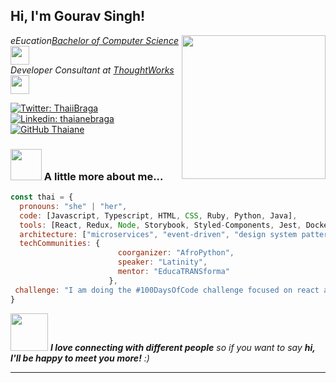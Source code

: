 <h2> Hi, I'm Gourav Singh! <https://instagram.fagr1-2.fna.fbcdn.net/v/t51.2885-19/314994551_682221049888206_5349790923228776321_n.jpg?stp=dst-jpg_s150x150&_nc_ht=instagram.fagr1-2.fna.fbcdn.net&_nc_cat=106&_nc_ohc=Fdx2rUGIgJoAX8UWZ7h&edm=ABmJApABAAAA&ccb=7-5&oh=00_AfABFXQaagxNhP6PkDDRxxFJmny8iCv99rtusWAuFSp3vw&oe=6376C8F7&_nc_sid=6136e7" width="50"></h2>
<img align='right' src="[https://media.giphy.com/media/ieyl9zmCjO4b4t6qoY/giphy.gif](https://instagram.fagr1-2.fna.fbcdn.net/v/t51.2885-19/314994551_682221049888206_5349790923228776321_n.jpg?stp=dst-jpg_s150x150&_nc_ht=instagram.fagr1-2.fna.fbcdn.net&_nc_cat=106&_nc_ohc=Fdx2rUGIgJoAX8UWZ7h&edm=ABmJApABAAAA&ccb=7-5&oh=00_AfABFXQaagxNhP6PkDDRxxFJmny8iCv99rtusWAuFSp3vw&oe=6376C8F7&_nc_sid=6136e7)" width="230">
<p><em>eEucation<a href="http://www.unb.br">Bachelor of Computer Science</a><img src="https://media.giphy.com/media/fYSnHlufseco8Fh93Z/giphy.gif" width="30"></br>Developer Consultant at <a href="https://www.thoughtworks.com">ThoughtWorks</a><img src="https://media.giphy.com/media/WUlplcMpOCEmTGBtBW/giphy.gif" width="30"> 
</em></p>

[![Twitter: ThaiiBraga](https://img.shields.io/twitter/follow/ThaiiBraga?style=social)](https://twitter.com/ThaiiBraga)
[![Linkedin: thaianebraga](https://img.shields.io/badge/-thaianebraga-blue?style=flat-square&logo=Linkedin&logoColor=white&link=https://www.linkedin.com/in/thaianebraga/)](https://www.linkedin.com/in/thaianebraga/)
[![GitHub Thaiane](https://img.shields.io/github/followers/thaiane?label=follow&style=social)](https://github.com/Thaiane)


### <img src="https://media.giphy.com/media/VgCDAzcKvsR6OM0uWg/giphy.gif" width="50"> A little more about me...  

```javascript
const thai = {
  pronouns: "she" | "her",
  code: [Javascript, Typescript, HTML, CSS, Ruby, Python, Java],
  tools: [React, Redux, Node, Storybook, Styled-Components, Jest, Docker],
  architecture: ["microservices", "event-driven", "design system pattern"],
  techCommunities: {
                        coorganizer: "AfroPython",
                        speaker: "Latinity",
                        mentor: "EducaTRANSforma"
                      },
 challenge: "I am doing the #100DaysOfCode challenge focused on react and typescript"
}
```

<img src="https://media.giphy.com/media/LnQjpWaON8nhr21vNW/giphy.gif" width="60"> <em><b>I love connecting with different people</b> so if you want to say <b>hi, I'll be happy to meet you more!</b> :)</em>

---
